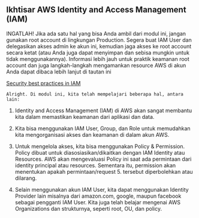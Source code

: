 ## Ikhtisar AWS Identity and Access Management (IAM)

INGATLAH! Jika ada satu hal yang bisa Anda ambil dari modul ini, jangan gunakan root account di lingkungan Production. Segera buat IAM User dan delegasikan akses admin ke akun ini, kemudian jaga akses ke root account secara ketat (atau Anda juga dapat menyimpan dan sebisa mungkin untuk tidak menggunakannya). Informasi lebih jauh untuk praktik keamanan root account dan juga langkah-langkah mengamankan resource AWS di akun Anda dapat dibaca lebih lanjut di tautan ini 

[Security best practices in IAM](https://docs.aws.amazon.com/IAM/latest/UserGuide/best-practices.html)


    Alright. Di modul ini, kita telah mempelajari beberapa hal, antara lain:

1. Identity and Access Management (IAM) di AWS akan sangat membantu kita dalam memastikan keamanan dari aplikasi dan data. 

2. Kita bisa menggunakan IAM User, Group, dan Role untuk memudahkan kita mengorganisasi akses dan keamanan di dalam akun AWS.

3. Untuk mengelola akses, kita bisa menggunakan Policy & Permission. Policy dibuat untuk diasosiasikan/dikaitkan dengan IAM Identity atau Resources. AWS akan  mengevaluasi Policy ini saat ada permintaan dari identity principal atau resources. Sementara itu, permission akan menentukan apakah permintaan/request 5. tersebut diperbolehkan atau dilarang.

4. Selain menggunakan akun IAM User, kita dapat menggunakan Identity Provider lain misalnya dari amazon.com, google, maupun facebook sebagai pengganti IAM User.
Kita juga telah belajar mengenai AWS Organizations dan strukturnya, seperti root, OU, dan policy.